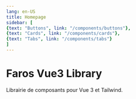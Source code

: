 ```yaml
---
lang: en-US
title: Homepage
sidebar: [
{text: "Buttons", link: "/components/buttons"},
{text: "Cards", link: "/components/cards"},
{text: "Tabs", link: "/components/tabs"}
]
---
```


# Faros Vue3 Library

Librairie de composants pour Vue 3 et Tailwind.

